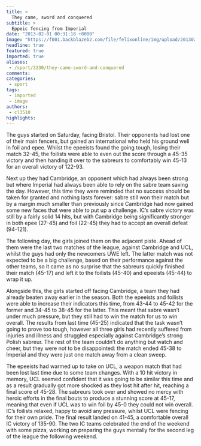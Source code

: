 ```yaml
---
title: >
  They came, sword and conquered
subtitle: >
  Eppeic fencing from Imperial
date: "2013-02-01 00:31:18 +0000"
image: "https://f001.backblazeb2.com/file/felixonline/img/upload/201302010031-tna08-sabre-attack.jpg"
headline: true
featured: true
imported: true
aliases:
 - /sport/3230/they-came-sword-and-conquered
comments:
categories:
 - sport
tags:
 - imported
 - image
authors:
 - cl3510
highlights:
---
```


The guys started on Saturday, facing Bristol. Their opponents had lost one of their main fencers, but gained an international who held his ground well in foil and epee. Whilst the epeeists found the going tough, losing their match 32-45, the foilists were able to even out the score through a 45-35 victory and then handing it over to the sabreurs to comfortably win 45-13 for an overall victory of 122-93.

Next up they had Cambridge, an opponent which had always been strong but where Imperial had always been able to rely on the sabre team saving the day. However, this time they were reminded that no success should be taken for granted and nothing lasts forever: sabre still won their match but by a margin much smaller than previously since Cambridge had now gained some new faces that were able to put up a challenge. IC’s sabre victory was still by a fairly solid 14 hits, but with Cambridge being significantly stronger in both epee (27-45) and foil (22-45) they had to accept an overall defeat (94-121).

The following day, the girls joined them on the adjacent piste. Ahead of them were the last two matches of the league, against Cambridge and UCL, whilst the guys had only the newcomers UWE left. The latter match was not expected to be a big challenge, based on their performance against the other teams, so it came as no surprise that the sabreurs quickly finished their match (45-17) and left it to the foilists (45-40) and epeeists (45-44) to wrap it up.

Alongside this, the girls started off facing Cambridge, a team they had already beaten away earlier in the season. Both the epeeists and foilists were able to increase their indicators this time, from 43-44 to 45-42 for the former and 34-45 to 38-45 for the latter. This meant that sabre wasn’t under much pressure, but they still had to win the match for us to win overall. The results from last time (45-25) indicated that the task wasn’t going to prove too tough, however all three girls had recently suffered from injuries and illness and struggled especially against Cambridge’s strong Polish sabreur. The rest of the team couldn’t do anything but watch and cheer, but they were not to be disappointed: the match ended 45-38 to Imperial and they were just one match away from a clean sweep.

The epeeists had warmed up to take on UCL, a weapon match that had been lost last time due to some team changes. With a 10 hit victory in memory, UCL seemed confident that it was going to be similar this time and as a result gradually got more shocked as they lost hit after hit, reaching a final score of 45-28. The sabreurs took over and showed no mercy with heroic efforts in the final bouts to produce a stunning score at 45-17, meaning that even if UCL was to win foil by 45-0 they could not win overall. IC’s foilists relaxed, happy to avoid any pressure, whilst UCL were fencing for their own pride. The final result landed on 41-45, a comfortable overall IC victory of 135-90. The two IC teams celebrated the end of the weekend with some pizza, working on preparing the guys mentally for the second leg of the league the following weekend.
